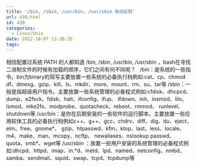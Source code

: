 ```yaml
---
title: '/bin, /sbin, /usr/bin, /usr/sbin 有何区别'
url: 439.html
id: 439
categories:
  - Linux/Unix
date: 2012-10-07 13:38:35
tags:
---
```


相信配置过系统 PATH 的人都知道 /bin, /sbin, /usr/bin, /usr/sbin ，bash在寻找二进制文件的时候有加载的顺序，它们之间有何不同呢？   /bin：是系统的一些指令。bin为binary的简写主要放置一些系统的必备执行档例如:cat、cp、chmod df、dmesg、gzip、kill、ls、mkdir、more、mount、rm、su、tar等 /sbin：一般是指超级用户指令。主要放置一些系统管理的必备程式例如:cfdisk、dhcpcd、dump、e2fsck、fdisk、halt、ifconfig、ifup、 ifdown、init、insmod、lilo、lsmod、mke2fs、modprobe、quotacheck、reboot、rmmod、 runlevel、shutdown等 /usr/bin：是你在后期安装的一些软件的运行脚本。主要放置一些应用软体工具的必备执行档例如c++、g++、gcc、chdrv、diff、dig、du、eject、elm、free、gnome*、 gzip、htpasswd、kfm、ktop、last、less、locale、m4、make、man、mcopy、ncftp、 newaliases、nslookup passwd、quota、smb*、wget等 /usr/sbin ：放置一些用户安装的系统管理的必备程式例如:dhcpd、httpd、imap、in.*d、inetd、lpd、named、netconfig、nmbd、samba、sendmail、squid、swap、tcpd、tcpdump等